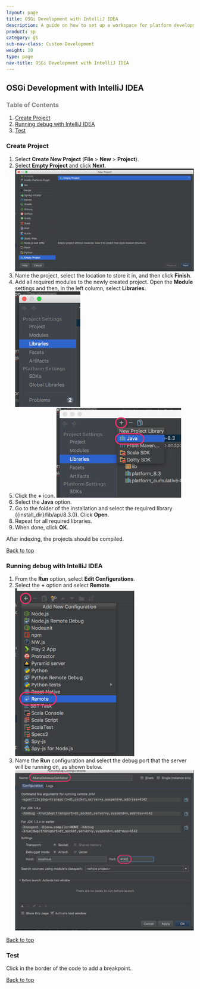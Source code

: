 ```yaml
---
layout: page
title: OSGi Development with IntelliJ IDEA
description: A guide on how to set up a workspace for platform development with IntelliJ IDEA
product: sp
category: gs
sub-nav-class: Custom Development
weight: 10
type: page
nav-title: OSGi Development with IntelliJ IDEA
---
```


## <a name="top"></a>OSGi Development with IntelliJ IDEA

<h3 style="color: grey;">Table of Contents</h3>
<ol class="table_of_contents">
	<li><a href="#createproject">Create Project</a></li>
	<li><a href="#debug">Running debug with IntelliJ IDEA</a></li>
	<li><a href="#test">Test</a></li>
</ol>


### <a name="createproject"></a>Create Project

1. Select **Create New Project** (**File** > **New** > **Project**).
2. Select **Empty Project** and click **Next**.
  ![](images/03_OSGiDevelopmentWithIntelliJ.png)
3. Name the project, select the location to store it in, and then click **Finish**.
4. Add all required modules to the newly created project. Open the **Module** settings and then, in the left column, select **Libraries**.
  ![](images/04_OSGiDevelopmentWithIntelliJ.png)
5. Click the **+** icon.
  ![](images/05_OSGiDevelopmentWithIntelliJ.png)
6. Select the **Java** option.
7. Go to the folder of the installation and select the required library ({install_dir}/lib/api/8.3.0). Click **Open**.
8. Repeat for all required libraries.
9. When done, click **OK**.

After indexing, the projects should be compiled.
<p><a href="#top">Back to top</a></p>



### <a name="debug"></a>Running debug with IntelliJ IDEA

1. From the **Run** option, select **Edit Configurations**.
2. Select the **+** option and select **Remote**.
	![](images/06_OSGiDevelopmentWithIntelliJ.png)
3. Name the **Run** configuration and select the debug port that the server will be running on, as shown below.
	![](images/07_OSGiDevelopmentWithIntelliJ.png)
<p><a href="#top">Back to top</a></p>



### <a name="test"></a>Test

Click in the border of the code to add a breakpoint.

<p><a href="#top">Back to top</a></p>